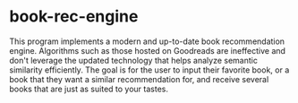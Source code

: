 # book-rec-engine

This program implements a modern and up-to-date book recommendation engine. Algorithms such as those hosted on Goodreads are ineffective and don't leverage the updated technology that helps analyze semantic similarity efficiently. The goal is for the user to input their favorite book, or a book that they want a similar recommendation for, and receive several books that are just as suited to your tastes.
